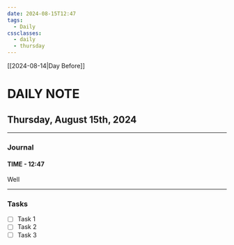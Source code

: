 ```yaml
---
date: 2024-08-15T12:47
tags:
  - Daily
cssclasses:
  - daily
  - thursday
---
```

[[2024-08-14|Day Before]]
# DAILY NOTE
## Thursday, August 15th, 2024
***
### Journal
#### TIME - 12:47
Well
***
### Tasks
- [ ] Task 1
- [ ] Task 2
- [ ] Task 3